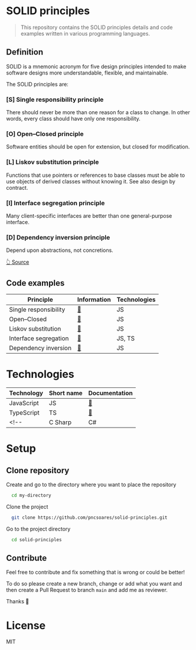 # SOLID principles

> This repository contains the SOLID principles details and code examples written in various programming languages.

## Definition

SOLID is a mnemonic acronym for five design principles intended to make software designs more understandable, flexible, and maintainable.

The SOLID principles are:

### [S] Single responsibility principle

There should never be more than one reason for a class to change.
In other words, every class should have only one responsibility.

### [O] Open–Closed principle

Software entities should be open for extension, but closed for modification.

### [L] Liskov substitution principle

Functions that use pointers or references to base classes must be able to use objects of derived classes without knowing it.
See also design by contract.

### [I] Interface segregation principle

Many client-specific interfaces are better than one general-purpose interface.

### [D] Dependency inversion principle

Depend upon abstractions, not concretions.

[👆 Source](https://en.wikipedia.org/wiki/SOLID)

## Code examples

| Principle | Information | Technologies |
| -- | -- | -- |
| Single responsibility | [📄](./SingleResponsiblityPrinciple/README.md) | JS |
| Open–Closed | [📄](./OpenClosedPrinciple/README.md) | JS |
| Liskov substitution | [📄](./LiskovSubstitutionPrinciple/README.md) | JS |
| Interface segregation | [📄](./InterfaceSegregationPrinciple/README.md) | JS, TS |
| Dependency inversion | [📄](./DependencyInversionPrinciple/README.md) | JS |

# Technologies

| Technology | Short name | Documentation |  
| -- | -- | -- |
| JavaScript | JS | [📎](https://www.javascript.com) | 
| TypeScript | TS | [📎](https://www.typescriptlang.org/docs/) |
<!-- | C Sharp | C# | [📎](https://docs.microsoft.com/en-us/dotnet/csharp/) | -->

# Setup

## Clone repository

Create and go to the directory where you want to place the repository

```bash
  cd my-directory
```

Clone the project

```bash
  git clone https://github.com/pncsoares/solid-principles.git
```

Go to the project directory

```bash
  cd solid-principles
```

## Contribute

Feel free to contribute and fix something that is wrong or could be better!

To do so please create a new branch, change or add what you want and then create a Pull Request to branch `main` and add me as reviewer.

Thanks 🙏

# License

MIT